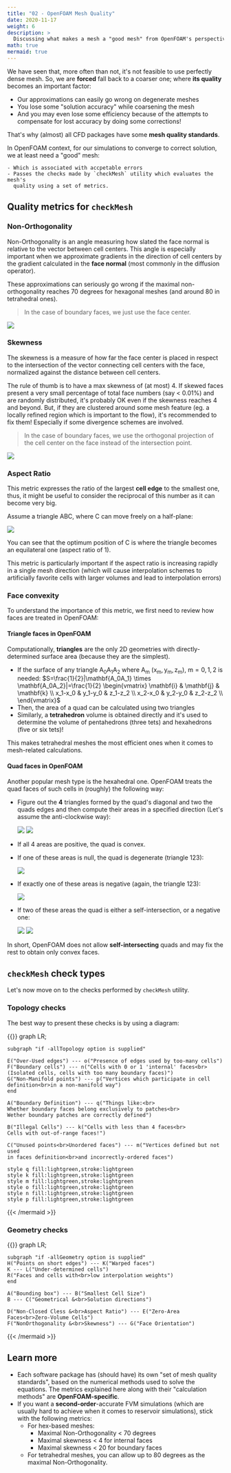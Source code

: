 ```yaml
---
title: "02 - OpenFOAM Mesh Quality"
date: 2020-11-17
weight: 6
description: >
  Discussing what makes a mesh a "good mesh" from OpenFOAM's perspective
math: true
mermaid: true
---
```


We have seen that, more often than not, it's not feasible to use perfectly
dense mesh. So, we are __forced__ fall back to a coarser one; where __its
quality__ becomes an important factor:

- Our approximations can easily go wrong on degenerate meshes
- You lose some "solution accuracy" while coarsening the mesh
- And you may even lose some efficiency because of the attempts to compensate
  for lost accuracy by doing some corrections!

That's why (almost) all CFD packages have some __mesh quality standards__.

In OpenFOAM context, for our simulations to converge to correct solution, we
at least need a "good" mesh:

    - Which is associated with accpetable errors
    - Passes the checks made by `checkMesh` utility which evaluates the mesh's
      quality using a set of metrics.

## Quality metrics for `checkMesh`

### Non-Orthogonality

Non-Orthogonality is an angle measuring how slated the face normal is relative
to the vector between cell centers. This angle is especially important when we
approximate gradients in the direction of cell centers by the gradient
calculated in the __face normal__ (most commonly in the diffusion operator).

These approximations can seriously go wrong if the maximal non-orthogonality
reaches 70 degrees for hexagonal meshes (and around 80 in tetrahedral ones).

> In the case of boundary faces, we just use the face center.

![](/course/part-1/img/03.OpenFOAM-Workflow-the-meshing-step/02-nonorthogonality.png)

### Skewness

The skewness is a measure of how far the face center is placed in respect to
the intersection of the vector connecting cell centers with the face, normalized
against the distance between cell centers.

The rule of thumb is to have a max skewness of (at most) 4. If skewed faces
present a very small percentage of total face numbers (say < 0.01%) and are
randomly distributed, it's probably OK even if the skewness reaches 4 and
beyond. But, if they are clustered around some mesh feature (eg. a locally
refined region which is important to the flow), it's recommended to fix them!
Especially if some divergence schemes are involved.

> In the case of boundary faces, we use the orthogonal projection of the cell
> center on the face instead of the intersection point.

![](/course/part-1/img/03.OpenFOAM-Workflow-the-meshing-step/02-skewness.png)

### Aspect Ratio

This metric expresses the ratio of the largest __cell edge__ to the smallest
one, thus, it might be useful to consider the reciprocal of this number as it
can become very big.

Assume a triangle ABC, where C can move freely on a half-plane:

![](/course/part-1/img/03.OpenFOAM-Workflow-the-meshing-step/02-aspectratio.png)

You can see that the optimum position of C is where the triangle becomes an
equilateral one (aspect ratio of 1).

This metric is particularly important if the aspect ratio is increasing rapidly
in a single mesh direction (which will cause interpolation schemes to
artificially favorite cells with larger volumes and lead to interpolation
errors)

### Face convexity

To understand the importance of this metric, we first need to review how faces
are treated in OpenFOAM:

#### Triangle faces in OpenFOAM

Computationally, __triangles__ are the only 2D geometries with
directly-determined surface area (because they are the simplest).

- If the surface of any triangle $\mathrm{A_0A_1A_2}$ where
  $\mathrm{A_m}\ (\mathrm{x_m, y_m, z_m}),\ \mathrm{m} = 0,1,2$ is needed:
  $S=\frac{1}{2}|\mathbf{A_0A_1} \times \mathbf{A_0A_2}|=\frac{1}{2} 
            \begin{vmatrix}
                \mathbf{i} & \mathbf{j} & \mathbf{k} \\
                x_1-x_0 & y_1-y_0 & z_1-z_2 \\
                x_2-x_0 & y_2-y_0 & z_2-z_2 \\
            \end{vmatrix}$
- Then, the area of a quad can be calculated using two triangles
- Similarly,  a __tetrahedron__ volume is obtained directly and it's used to 
  determine the volume of pentahedrons (three tets) and hexahedrons 
  (five or six tets)!

This makes tetrahedral meshes the most efficient ones when it comes to
mesh-related calculations.

#### Quad faces in OpenFOAM

Another popular mesh type is the hexahedral one. OpenFOAM treats the quad faces
of such cells in (roughly) the following way:

- Figure out the __4__ triangles formed by the quad's diagonal and two the
   quads edges and then compute their areas in a specified direction (Let's
   assume the anti-clockwise way):

    ![](/course/part-1/img/03.OpenFOAM-Workflow-the-meshing-step/02-quad01.png)
    ![](/course/part-1/img/03.OpenFOAM-Workflow-the-meshing-step/02-quad02.png)

- If all 4 areas are positive, the quad is convex.
- If one of these areas is null, the quad is degenerate (triangle 123):

    ![](/course/part-1/img/03.OpenFOAM-Workflow-the-meshing-step/02-quad03.png)

- If exactly one of these areas is negative (again, the triangle 123):

    ![](/course/part-1/img/03.OpenFOAM-Workflow-the-meshing-step/02-quad04.png)

- If two of these areas the quad is either a self-intersection, or a negative
  one:

    ![](/course/part-1/img/03.OpenFOAM-Workflow-the-meshing-step/02-quad05.png)
    ![](/course/part-1/img/03.OpenFOAM-Workflow-the-meshing-step/02-quad06.png)

In short, OpenFOAM does not allow __self-intersecting__ quads and may fix the
rest to obtain only convex faces.

## `checkMesh` check types

Let's now move on to the checks performed by `checkMesh` utility.

### Topology checks

The best way to present these checks is by using a diagram:

{{<mermaid align="center">}}
graph LR;

    subgraph "if -allTopology option is supplied"

    E("Over-Used edges") --- o("Presence of edges used by too-many cells")
    F("Boundary cells") --- n("Cells with 0 or 1 'internal' faces<br>
    (Isolated cells, cells with too many boundary faces)")
    G("Non-Manifold points") --- p("Vertices which participate in cell
    definition<br>in a non-manifold way")
    end

    A("Boundary Definition") --- q("Things like:<br>
    Whether boundary faces belong exclusively to patches<br>
    Wether boundary patches are correctly defined")

    B("Illegal Cells") --- k("Cells with less than 4 faces<br>
    Cells with out-of-range faces!")

    C("Unused points<br>Unordered faces") --- m("Vertices defined but not used
    in faces definition<br>and incorrectly-ordered faces")

    style q fill:lightgreen,stroke:lightgreen
    style k fill:lightgreen,stroke:lightgreen
    style m fill:lightgreen,stroke:lightgreen
    style o fill:lightgreen,stroke:lightgreen
    style n fill:lightgreen,stroke:lightgreen
    style p fill:lightgreen,stroke:lightgreen

{{< /mermaid >}}

### Geometry checks

{{<mermaid align="center">}}
graph LR;

    subgraph "if -allGeometry option is supplied"
    H("Points on short edges") --- K("Warped faces") 
    K --- L("Under-determined cells")
    R("Faces and cells with<br>low interpolation weights")
    end

    A("Bounding box") --- B("Smallest Cell Size")
    B --- C("Geometrical &<br>Solution directions")

    D("Non-Closed Cless &<br>Aspect Ratio") --- E("Zero-Area Faces<br>Zero-Volume Cells")
    F("NonOrthogonality &<br>Skewness") --- G("Face Orientation")

{{< /mermaid >}}

## Learn more

- Each software package has (should have) its own "set of mesh quality
  standards", based on the numerical methods used to solve the equations.
  The metrics explained here along with their "calculation methods" are
  **OpenFOAM-specific**.
- If you want a **second-order**-accurate FVM simulations (which are 
  usually hard to achieve when it comes to reservoir simulations), stick
  with the following metrics:
  - For hex-based meshes:
      * Maximal Non-Orthogonality < 70 degrees
	  * Maximal skewness < 4  for internal faces
	  * Maximal skewness < 20 for boundary faces
  - For tetrahedral meshes, you can allow up to 80 degrees as the maximal
  Non-Orthogonality.
